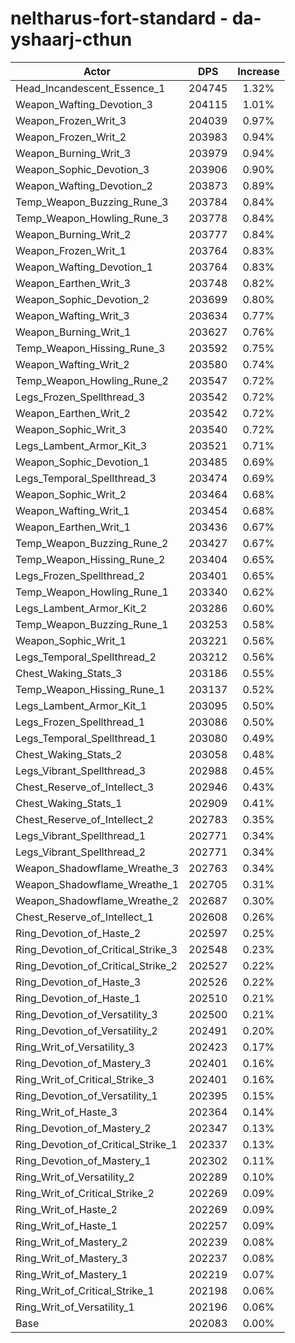 # neltharus-fort-standard - da-yshaarj-cthun
| Actor | DPS | Increase |
|---|:---:|:---:|
|Head_Incandescent_Essence_1|204745|1.32%|
|Weapon_Wafting_Devotion_3|204115|1.01%|
|Weapon_Frozen_Writ_3|204039|0.97%|
|Weapon_Frozen_Writ_2|203983|0.94%|
|Weapon_Burning_Writ_3|203979|0.94%|
|Weapon_Sophic_Devotion_3|203906|0.90%|
|Weapon_Wafting_Devotion_2|203873|0.89%|
|Temp_Weapon_Buzzing_Rune_3|203784|0.84%|
|Temp_Weapon_Howling_Rune_3|203778|0.84%|
|Weapon_Burning_Writ_2|203777|0.84%|
|Weapon_Frozen_Writ_1|203764|0.83%|
|Weapon_Wafting_Devotion_1|203764|0.83%|
|Weapon_Earthen_Writ_3|203748|0.82%|
|Weapon_Sophic_Devotion_2|203699|0.80%|
|Weapon_Wafting_Writ_3|203634|0.77%|
|Weapon_Burning_Writ_1|203627|0.76%|
|Temp_Weapon_Hissing_Rune_3|203592|0.75%|
|Weapon_Wafting_Writ_2|203580|0.74%|
|Temp_Weapon_Howling_Rune_2|203547|0.72%|
|Legs_Frozen_Spellthread_3|203542|0.72%|
|Weapon_Earthen_Writ_2|203542|0.72%|
|Weapon_Sophic_Writ_3|203540|0.72%|
|Legs_Lambent_Armor_Kit_3|203521|0.71%|
|Weapon_Sophic_Devotion_1|203485|0.69%|
|Legs_Temporal_Spellthread_3|203474|0.69%|
|Weapon_Sophic_Writ_2|203464|0.68%|
|Weapon_Wafting_Writ_1|203454|0.68%|
|Weapon_Earthen_Writ_1|203436|0.67%|
|Temp_Weapon_Buzzing_Rune_2|203427|0.67%|
|Temp_Weapon_Hissing_Rune_2|203404|0.65%|
|Legs_Frozen_Spellthread_2|203401|0.65%|
|Temp_Weapon_Howling_Rune_1|203340|0.62%|
|Legs_Lambent_Armor_Kit_2|203286|0.60%|
|Temp_Weapon_Buzzing_Rune_1|203253|0.58%|
|Weapon_Sophic_Writ_1|203221|0.56%|
|Legs_Temporal_Spellthread_2|203212|0.56%|
|Chest_Waking_Stats_3|203186|0.55%|
|Temp_Weapon_Hissing_Rune_1|203137|0.52%|
|Legs_Lambent_Armor_Kit_1|203095|0.50%|
|Legs_Frozen_Spellthread_1|203086|0.50%|
|Legs_Temporal_Spellthread_1|203080|0.49%|
|Chest_Waking_Stats_2|203058|0.48%|
|Legs_Vibrant_Spellthread_3|202988|0.45%|
|Chest_Reserve_of_Intellect_3|202946|0.43%|
|Chest_Waking_Stats_1|202909|0.41%|
|Chest_Reserve_of_Intellect_2|202783|0.35%|
|Legs_Vibrant_Spellthread_1|202771|0.34%|
|Legs_Vibrant_Spellthread_2|202771|0.34%|
|Weapon_Shadowflame_Wreathe_3|202763|0.34%|
|Weapon_Shadowflame_Wreathe_1|202705|0.31%|
|Weapon_Shadowflame_Wreathe_2|202687|0.30%|
|Chest_Reserve_of_Intellect_1|202608|0.26%|
|Ring_Devotion_of_Haste_2|202597|0.25%|
|Ring_Devotion_of_Critical_Strike_3|202548|0.23%|
|Ring_Devotion_of_Critical_Strike_2|202527|0.22%|
|Ring_Devotion_of_Haste_3|202526|0.22%|
|Ring_Devotion_of_Haste_1|202510|0.21%|
|Ring_Devotion_of_Versatility_3|202500|0.21%|
|Ring_Devotion_of_Versatility_2|202491|0.20%|
|Ring_Writ_of_Versatility_3|202423|0.17%|
|Ring_Devotion_of_Mastery_3|202401|0.16%|
|Ring_Writ_of_Critical_Strike_3|202401|0.16%|
|Ring_Devotion_of_Versatility_1|202395|0.15%|
|Ring_Writ_of_Haste_3|202364|0.14%|
|Ring_Devotion_of_Mastery_2|202347|0.13%|
|Ring_Devotion_of_Critical_Strike_1|202337|0.13%|
|Ring_Devotion_of_Mastery_1|202302|0.11%|
|Ring_Writ_of_Versatility_2|202289|0.10%|
|Ring_Writ_of_Critical_Strike_2|202269|0.09%|
|Ring_Writ_of_Haste_2|202269|0.09%|
|Ring_Writ_of_Haste_1|202257|0.09%|
|Ring_Writ_of_Mastery_2|202239|0.08%|
|Ring_Writ_of_Mastery_3|202237|0.08%|
|Ring_Writ_of_Mastery_1|202219|0.07%|
|Ring_Writ_of_Critical_Strike_1|202198|0.06%|
|Ring_Writ_of_Versatility_1|202196|0.06%|
|Base|202083|0.00%|
